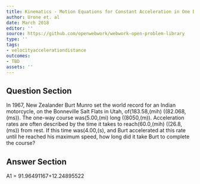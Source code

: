 ```yaml
---
title: Kinematics - Motion Equations for Constant Acceleration in One Dimension
author: Urone et. al
date: March 2018
editor: ''
source: https://github.com/openwebwork/webwork-open-problem-library
type: ''
tags:
- velocityaccelerationdistance
outcomes:
- TBD
assets: ''
---
```


## Question Section 

In 1967, New Zealander Burt Munro set the world record for an Indian motorcycle, on the Bonneville Salt Flats in Utah, of(183.58,(mih) ((82.068,(ms)). The one-way course was(5.00,(mi) long ((8050,(m)). Acceleration rates are often described by the time it takes to reach(60.0,(mih) ((26.8,(ms)) from rest. If this time was(4.00,(s), and Burt accelerated at this rate until he reached his maximum speed, how long did it take Burt to complete the course?

## Answer Section

A1 = 91.96491167+12.24895522